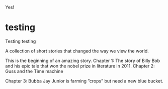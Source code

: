 Yes!

testing
=======

Testing testing

A collection of short stories that changed the way we view the world.

This is the beginning of an amazing story. 
Chapter 1: The story of Billy Bob and his epic tale that won the nobel prize in literature in 2011.
Chapter 2: Guss and the Time machine

Chapter 3: Bubba Jay Junior is farming ”crops” but need a new blue bucket.
